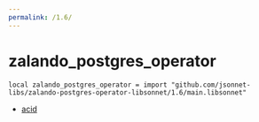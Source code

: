 ```yaml
---
permalink: /1.6/
---
```


# zalando_postgres_operator

```jsonnet
local zalando_postgres_operator = import "github.com/jsonnet-libs/zalando-postgres-operator-libsonnet/1.6/main.libsonnet"
```



* [acid](acid/index.md)